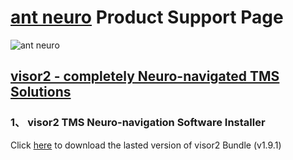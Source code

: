 #  [ant neuro](https://www.ant-neuro.com/) Product Support Page
![ant neuro](https://www.ant-neuro.com/sites/default/files/antneuro_logo_1_0.jpg) 


## [visor2 - completely Neuro-navigated TMS Solutions](ant-neuro.com/products/visor2)

### 1、 visor2 TMS Neuro-navigation Software Installer
Click [here](https://pan.baidu.com/s/1tUANpHteN46-hKugepop1Q)  to download the lasted version of visor2 Bundle (v1.9.1)
